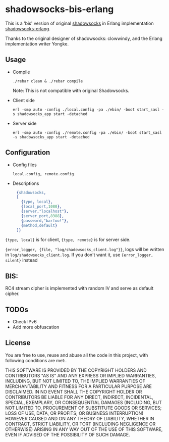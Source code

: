 shadowsocks-bis-erlang
===========

This is a 'bis' version of original [shadowsocks](https://github.com/clowwindy/shadowsocks) in Erlang implementation [shadowsocks-erlang](https://github.com/Yongke/shadowsocks-erlang).

Thanks to the original designer of shadowsocks: clowwindy, and the Erlang implementation writer Yongke.

Usage
-----------
* Compile

    `./rebar clean & ./rebar compile`

  Note: This is not compatible with original Shadowsocks.
  
* Client side

    `erl -smp auto -config ./local.config -pa ./ebin/ -boot start_sasl -s shadowsocks_app start -detached`
* Server side
   
    `erl -smp auto -config ./remote.config -pa ./ebin/ -boot start_sasl -s shadowsocks_app start -detached`

Configuration
-----------
* Config files

    `local.config, remote.config`
* Descriptions

```erlang
     {shadowsocks,
     [
       {type, local},
       {local_port,1080},
       {server,"localhost"},
       {server_port,8388},
       {password,"barfoo!"},
       {method,default}
     ]}
```

`{type, local}` is for client, `{type, remote}` is for server side.

`{error_logger, {file, "log/shadowsocks_client.log"}}`, logs will be written 
in `log/shadowsocks_client.log`. If you don't want it, use `{error_logger, silent}` instead

BIS:
----------
RC4 stream cipher is implemented with random IV and serve as default cipher.

TODOs
-----------
* Check IPv6
* Add more obfuscation

License
-----------
You are free to use, reuse and abuse all the code in this project, with following conditions are met:.

THIS SOFTWARE IS PROVIDED BY THE COPYRIGHT HOLDERS AND CONTRIBUTORS "AS IS" AND ANY EXPRESS OR IMPLIED WARRANTIES, INCLUDING, BUT NOT LIMITED TO, THE IMPLIED WARRANTIES OF MERCHANTABILITY AND FITNESS FOR A PARTICULAR PURPOSE ARE DISCLAIMED. IN NO EVENT SHALL THE COPYRIGHT HOLDER OR CONTRIBUTORS BE LIABLE FOR ANY DIRECT, INDIRECT, INCIDENTAL, SPECIAL, EXEMPLARY, OR CONSEQUENTIAL DAMAGES (INCLUDING, BUT NOT LIMITED TO, PROCUREMENT OF SUBSTITUTE GOODS OR SERVICES; LOSS OF USE, DATA, OR PROFITS; OR BUSINESS INTERRUPTION) HOWEVER CAUSED AND ON ANY THEORY OF LIABILITY, WHETHER IN CONTRACT, STRICT LIABILITY, OR TORT (INCLUDING NEGLIGENCE OR OTHERWISE) ARISING IN ANY WAY OUT OF THE USE OF THIS SOFTWARE, EVEN IF ADVISED OF THE POSSIBILITY OF SUCH DAMAGE.

